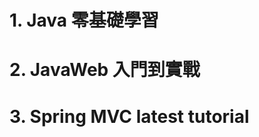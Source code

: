 # 1. Java 零基礎學習
## 
### 
##### 
###### 

# 2. JavaWeb 入門到實戰
## 
### 
##### 
###### 

# 3. Spring MVC latest tutorial
## 
### 
##### 
###### 
